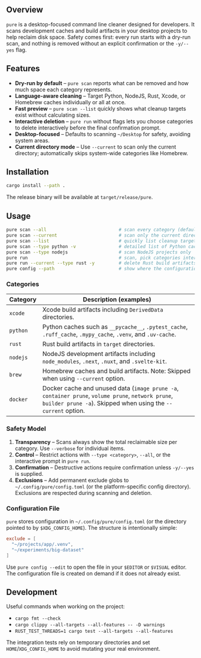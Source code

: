 ## Overview

`pure` is a desktop-focused command line cleaner designed for developers. It scans development
caches and build artifacts in your desktop projects to help reclaim disk space. Safety comes
first: every run starts with a dry-run scan, and nothing is removed without an explicit
confirmation or the `-y/--yes` flag.

## Features

- **Dry-run by default** – `pure scan` reports what can be removed and how much space each
  category represents.
- **Language-aware cleaning** – Target Python, NodeJS, Rust, Xcode, or Homebrew caches
  individually or all at once.
- **Fast preview** – `pure scan --list` quickly shows what cleanup targets exist without
  calculating sizes.
- **Interactive deletion** – `pure run` without flags lets you choose categories to delete
  interactively before the final confirmation prompt.
- **Desktop-focused** – Defaults to scanning `~/Desktop` for safety, avoiding system areas.
- **Current directory mode** – Use `--current` to scan only the current directory; automatically skips system-wide categories like Homebrew.

## Installation

```bash
cargo install --path .
```

The release binary will be available at `target/release/pure`.

## Usage

```bash
pure scan --all                           # scan every category (defaults to ~/Desktop)
pure scan --current                       # scan only the current directory instead of ~/Desktop
pure scan --list                          # quickly list cleanup targets without calculating sizes
pure scan --type python -v                # detailed list of Python caches
pure scan --type nodejs                   # scan NodeJS projects only
pure run                                  # scan, pick categories interactively, then confirm before deleting
pure run --current --type rust -y         # delete Rust build artifacts in current directory without prompting
pure config --path                        # show where the configuration file is stored
```

### Categories

| Category  | Description (examples) |
|-----------|------------------------|
| `xcode`   | Xcode build artifacts including `DerivedData` directories. |
| `python`  | Python caches such as `__pycache__`, `.pytest_cache`, `.ruff_cache`, `.mypy_cache`, `.venv`, and `.uv-cache`. |
| `rust`    | Rust build artifacts in `target` directories. |
| `nodejs`  | NodeJS development artifacts including `node_modules`, `.next`, `.nuxt`, and `.svelte-kit`. |
| `brew`    | Homebrew caches and build artifacts. Note: Skipped when using `--current` option. |
| `docker`  | Docker cache and unused data (`image prune -a`, `container prune`, `volume prune`, `network prune`, `builder prune -a`). Skipped when using the `--current` option. |

### Safety Model

1. **Transparency** – Scans always show the total reclaimable size per category. Use
   `--verbose` for individual items.
2. **Control** – Restrict actions with `--type <category>`, `--all`, or the interactive
   prompt in `pure run`.
3. **Confirmation** – Destructive actions require confirmation unless `-y/--yes` is supplied.
4. **Exclusions** – Add permanent exclude globs to `~/.config/pure/config.toml` (or the
   platform-specific config directory). Exclusions are respected during scanning and deletion.

### Configuration File

`pure` stores configuration in `~/.config/pure/config.toml` (or the directory pointed to by
`$XDG_CONFIG_HOME`). The structure is intentionally simple:

```toml
exclude = [
  "~/projects/app/.venv",
  "~/experiments/big-dataset"
]
```

Use `pure config --edit` to open the file in your `$EDITOR` or `$VISUAL` editor. The configuration
file is created on demand if it does not already exist.

## Development

Useful commands when working on the project:

- `cargo fmt --check`
- `cargo clippy --all-targets --all-features -- -D warnings`
- `RUST_TEST_THREADS=1 cargo test --all-targets --all-features`

The integration tests rely on temporary directories and set `HOME`/`XDG_CONFIG_HOME` to avoid
mutating your real environment.
